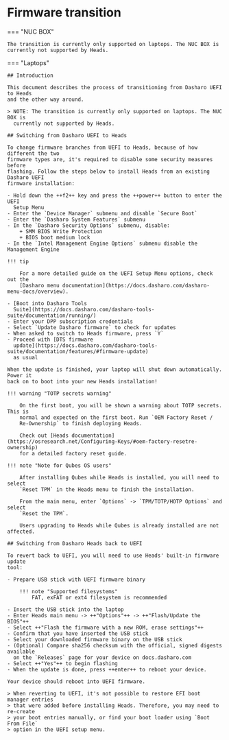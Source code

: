 # Firmware transition

=== "NUC BOX"

    The transition is currently only supported on laptops. The NUC BOX is
    currently not supported by Heads.

=== "Laptops"

    ## Introduction

    This document describes the process of transitioning from Dasharo UEFI to Heads
    and the other way around.

    > NOTE: The transition is currently only supported on laptops. The NUC BOX is
      currently not supported by Heads.

    ## Switching from Dasharo UEFI to Heads

    To change firmware branches from UEFI to Heads, because of how different the two
    firmware types are, it's required to disable some security measures before
    flashing. Follow the steps below to install Heads from an existing Dasharo UEFI
    firmware installation:

    - Hold down the ++f2++ key and press the ++power++ button to enter the UEFI
      Setup Menu
    - Enter the `Device Manager` submenu and disable `Secure Boot`
    - Enter the `Dasharo System Features` submenu
    - In the `Dasharo Security Options` submenu, disable:
        + SMM BIOS Write Protection
        + BIOS boot medium lock
    - In the `Intel Management Engine Options` submenu disable the Management Engine

    !!! tip

        For a more detailed guide on the UEFI Setup Menu options, check out the
        [Dasharo menu documentation](https://docs.dasharo.com/dasharo-menu-docs/overview).

    - [Boot into Dasharo Tools
      Suite](https://docs.dasharo.com/dasharo-tools-suite/documentation/running/)
    - Enter your DPP subscription credentials
    - Select `Update Dasharo firmware` to check for updates
    - When asked to switch to Heads firmware, press `Y`
    - Proceed with [DTS firmware
      update](https://docs.dasharo.com/dasharo-tools-suite/documentation/features/#firmware-update)
      as usual

    When the update is finished, your laptop will shut down automatically. Power it
    back on to boot into your new Heads installation!

    !!! warning "TOTP secrets warning"

        On the first boot, you will be shown a warning about TOTP secrets. This is
        normal and expected on the first boot. Run `OEM Factory Reset /
        Re-Ownership` to finish deploying Heads.

        Check out [Heads documentation](https://osresearch.net/Configuring-Keys/#oem-factory-resetre-ownership)
        for a detailed factory reset guide.

    !!! note "Note for Qubes OS users"

        After installing Qubes while Heads is installed, you will need to select
        `Reset TPM` in the Heads menu to finish the installation.

        From the main menu, enter `Options` -> `TPM/TOTP/HOTP Options` and select
        `Reset the TPM`.

        Users upgrading to Heads while Qubes is already installed are not affected.

    ## Switching from Dasharo Heads back to UEFI

    To revert back to UEFI, you will need to use Heads' built-in firmware update
    tool:

    - Prepare USB stick with UEFI firmware binary

        !!! note "Supported filesystems"
            FAT, exFAT or ext4 filesystem is recommended

    - Insert the USB stick into the laptop
    - Enter Heads main menu -> ++"Options"++ -> ++"Flash/Update the BIOS"++
    - Select ++"Flash the firmware with a new ROM, erase settings"++
    - Confirm that you have inserted the USB stick
    - Select your downloaded firmware binary on the USB stick
    - (Optional) Compare sha256 checksum with the official, signed digests available
      on the `Releases` page for your device on docs.dasharo.com
    - Select ++"Yes"++ to begin flashing
    - When the update is done, press ++enter++ to reboot your device.

    Your device should reboot into UEFI firmware.

    > When reverting to UEFI, it's not possible to restore EFI boot manager entries
    > that were added before installing Heads. Therefore, you may need to re-create
    > your boot entries manually, or find your boot loader using `Boot From File`
    > option in the UEFI setup menu.
